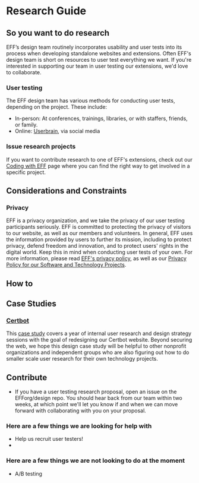 # Research Guide
## So you want to do research
EFF’s design team routinely incorporates usability and user tests into its process when developing standalone websites and extensions. Often EFF's design team is short on resources to user test everything we want. If you're interested in supporting our team in user testing our extensions, we'd love to collaborate.
### User testing
The EFF design team has various methods for conducting user tests, depending on the project. 
These include:
* In-person: At conferences, trainings, libraries, or with staffers, friends, or family.
* Online: [Userbrain](https://userbrain.net/), via social media

### Issue research projects
If you want to contribute research to one of EFF's extensions, check out our [Coding with EFF](https://www.eff.org/about/opportunities/volunteer/coding-with-eff) page where you can find the right way to get involved in a specific project. 

## Considerations and Constraints
### Privacy
EFF is a privacy organization, and we take the privacy of our user testing participants seriously. EFF is committed to protecting the privacy of visitors to our website, as well as our members and volunteers. In general, EFF uses the information provided by users to further its mission, including to protect privacy, defend freedom and innovation, and to protect users' rights in the digital world. Keep this in mind when conducting user tests of your own. 
For more information, please read [EFF's privacy policy](https://www.eff.org/policy), as well as our [Privacy Policy for our Software and Technology Projects](https://www.eff.org/code/privacy/policy).


## How to

## Case Studies
### [Certbot](https://www.eff.org/wp/certbot-usability-case-study-making-it-easier-get-https-certificates%20)
This [case study](https://www.eff.org/wp/certbot-usability-case-study-making-it-easier-get-https-certificates%20) covers a year of internal user research and design strategy sessions with the goal of redesigning our Certbot website. Beyond securing the web, we hope this design case study will be helpful to other nonprofit organizations and independent groups who are also figuring out how to do smaller scale user research for their own technology projects.

## Contribute
* If you have a user testing research proposal, open an issue on the EFForg/design repo.
You should hear back from our team within two weeks, at which point we'll let you know if and when we can move forward with collaborating with you on your proposal.

### Here are a few things we are looking for help with
* Help us recruit user testers!
* 

### Here are a few things we are not looking to do at the moment
* A/B testing

